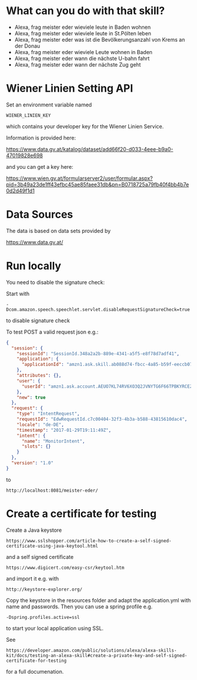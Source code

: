 # What can you do with that skill?

* Alexa, frag meister eder wieviele leute in Baden wohnen
* Alexa, frag meister eder wieviele leute in St.Pölten leben
* Alexa, frag meister eder was ist die Bevölkerungsanzahl von Krems an der Donau
* Alexa, frag meister eder wieviele Leute wohnen in Baden
* Alexa, frag meister eder wann die nächste U-bahn fahrt
* Alexa, frag meister eder wann der nächste Zug geht

# Wiener Linien Setting API 
Set an environment variable named

```
WIENER_LINIEN_KEY
```

which contains your developer key for the Wiener Linien Service.

Information is provided here:

https://www.data.gv.at/katalog/dataset/add66f20-d033-4eee-b9a0-47019828e698

and you can get a key here:

https://www.wien.gv.at/formularserver2/user/formular.aspx?pid=3b49a23de1ff43efbc45ae85faee31db&pn=B0718725a79fb40f4bb4b7e0d2d49f1d1

# Data Sources

The data is based on data sets provided by
 
https://www.data.gv.at/

# Run locally

You need to disable the signature check:

Start with
```
-Dcom.amazon.speech.speechlet.servlet.disableRequestSignatureCheck=true
```
to disable signature check

To test POST a valid request json e.g.:
```json
{
  "session": {
    "sessionId": "SessionId.348a2a2b-889e-4341-a5f5-e8f78d7adf41",
    "application": {
      "applicationId": "amzn1.ask.skill.ab088d74-fbcc-4a85-b59f-eeccb07bf72c"
    },
    "attributes": {},
    "user": {
      "userId": "amzn1.ask.account.AEUO7KL74RV6XO3Q2JVNYTG6F66TPBKYRCEZN26JIT4VLFF5CACQEWQOIIZKQVZWLWCNBP4KQPIUZOPG4TU2XIZVNMLKJ67TAHZUUVGTQ7DMW3OCV5FT77EDSHSA3PCVIAV42BBB4EHJRPHNBEE22AUTX4TKT2FE3VKN2X3EMPY3SLEIAVZH2KJ5G6YGXZGRXTBMDTIBKIOCCHA"
    },
    "new": true
  },
  "request": {
    "type": "IntentRequest",
    "requestId": "EdwRequestId.c7c00404-32f3-4b3a-b588-43815610dac4",
    "locale": "de-DE",
    "timestamp": "2017-01-29T19:11:49Z",
    "intent": {
      "name": "MonitorIntent",
      "slots": {}
    }
  },
  "version": "1.0"
}
```
to

```
http://localhost:8081/meister-eder/
```

# Create a certificate for testing 

Create a Java keystore
```
https://www.sslshopper.com/article-how-to-create-a-self-signed-certificate-using-java-keytool.html
```
and a self signed certificate
```
https://www.digicert.com/easy-csr/keytool.htm
```
and import it e.g. with
```
http://keystore-explorer.org/
```
Copy the keystore in the resources folder and adapt the application.yml with name and passwords. Then you can use a spring profile e.g.
```
-Dspring.profiles.active=ssl
```
to start your local application using SSL.

See
```
https://developer.amazon.com/public/solutions/alexa/alexa-skills-kit/docs/testing-an-alexa-skill#create-a-private-key-and-self-signed-certificate-for-testing
```

for a full documenation.
